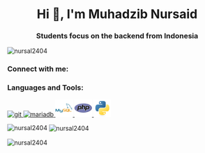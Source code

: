 <h1 align="center">Hi 👋, I'm Muhadzib Nursaid</h1>
<h3 align="center">Students focus on the backend from Indonesia</h3>

<p align="left"> <img src="https://komarev.com/ghpvc/?username=nursal2404&label=Profile%20views&color=0e75b6&style=flat" alt="nursal2404" /> </p>

<h3 align="left">Connect with me:</h3>
<p align="left">
</p>

<h3 align="left">Languages and Tools:</h3>
<p align="left"> <a href="https://git-scm.com/" target="_blank" rel="noreferrer"> <img src="https://www.vectorlogo.zone/logos/git-scm/git-scm-icon.svg" alt="git" width="40" height="40"/> </a> <a href="https://mariadb.org/" target="_blank" rel="noreferrer"> <img src="https://www.vectorlogo.zone/logos/mariadb/mariadb-icon.svg" alt="mariadb" width="40" height="40"/> </a> <a href="https://www.mysql.com/" target="_blank" rel="noreferrer"> <img src="https://raw.githubusercontent.com/devicons/devicon/master/icons/mysql/mysql-original-wordmark.svg" alt="mysql" width="40" height="40"/> </a> <a href="https://www.php.net" target="_blank" rel="noreferrer"> <img src="https://raw.githubusercontent.com/devicons/devicon/master/icons/php/php-original.svg" alt="php" width="40" height="40"/> </a> <a href="https://www.python.org" target="_blank" rel="noreferrer"> <img src="https://raw.githubusercontent.com/devicons/devicon/master/icons/python/python-original.svg" alt="python" width="40" height="40"/> </a> </p>

<p><img align="left" src="https://github-readme-stats.vercel.app/api/top-langs?username=nursal2404&show_icons=true&locale=en&layout=compact" alt="nursal2404" /></p>

<p>&nbsp;<img align="center" src="https://github-readme-stats.vercel.app/api?username=nursal2404&show_icons=true&locale=en" alt="nursal2404" /></p>

<p><img align="center" src="https://github-readme-streak-stats.herokuapp.com/?user=nursal2404&" alt="nursal2404" /></p>
